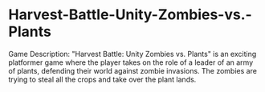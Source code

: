 # Harvest-Battle-Unity-Zombies-vs.-Plants
Game Description: "Harvest Battle: Unity Zombies vs. Plants" is an exciting platformer game where the player takes on the role of a leader of an army of plants, defending their world against zombie invasions. The zombies are trying to steal all the crops and take over the plant lands.

